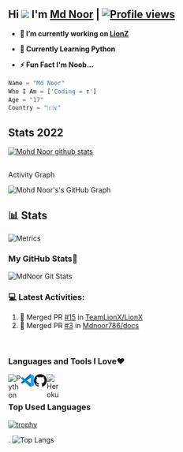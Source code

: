 ## Hi <img src="https://raw.githubusercontent.com/MartinHeinz/MartinHeinz/master/wave.gif" width="25px"> I'm [Md Noor](https://t.me/Simpleboy786) | [![Profile views](https://komarev.com/ghpvc/?username=MdNoor786&label=Profile%20views)](https://github.com/MdNoor786)


- **💫 I’m currently working on [LionZ](https://github.com/TeamLionX/LionZ)**

- **🌱 Currently Learning Python**

- **⚡ Fun Fact I'm Noob...**


```python
Name = "Md Noor"
Who I Am = ['Coding = ❣️']
Age = "17"
Country = "🇮🇳"
```

## Stats 2022

[![Mohd Noor github stats](https://github-readme-stats.vercel.app/api?username=MdnOor786&show_icons=true&theme=flag-india&count_private=true)](https://github.com/MdNoor786)

##

Activity Graph


![Mohd Noor's's GitHub Graph](https://activity-graph.herokuapp.com/graph?username=MdNoor786&custom_title=My%20Graph&bg_color=241737&line=f21f89&color=f52f91&point=fdf5ea&hide_border=true&area=true&area_color=fdf5oa)



## 📊 Stats

![Metrics](https://metrics.lecoq.io/Mdnoor786?template=classic&people=1&languages=1&stars=1&topics=1&habits=1&followup=1&achievements=1&projects=1&introduction=1&starlists=1&languages.limit=8&languages.threshold=0%25&languages.colors=github&languages.sections=most-used&languages.indepth=false&languages.analysis.timeout=15&languages.categories=markup%2C%20programming&languages.recent.categories=markup%2C%20programming&languages.recent.load=300&languages.recent.days=14&topics.mode=starred&topics.sort=stars&topics.limit=15&stars.limit=4&habits.from=200&habits.days=14&habits.facts=true&habits.charts=false&habits.trim=false&followup.sections=repositories&followup.indepth=false&people.limit=24&people.identicons=false&people.size=15&people.types=followers%2C%20following&people.shuffle=false&projects.limit=4&projects.descriptions=false&achievements.threshold=C&achievements.secrets=true&achievements.display=compact&achievements.limit=1000&introduction.title=true&starlists.limit=2&starlists.limit.repositories=2&starlists.languages=false&starlists.limit.languages=8&starlists.shuffle.repositories=true&config.timezone=Asia%2FCalcutta)

<h3 align="left"><b>My GitHub Stats💛</b></h4>

![MdNoor Git Stats](https://github-readme-stats.vercel.app/api?username=MdNoor786&include_all_commits=true&count_private=true&theme=buefy)


### 💻 Latest Activities:
<!--START_SECTION:activity-->
1. 🎉 Merged PR [#15](https://github.com/TeamLionX/LionX/pull/15) in [TeamLionX/LionX](https://github.com/TeamLionX/LionX)
2. 🎉 Merged PR [#3](https://github.com/Mdnoor786/docs/pull/3) in [Mdnoor786/docs](https://github.com/Mdnoor786/docs)
<!--END_SECTION:activity-->

</br>

### Languages and Tools I Love❤️
[<img align="left" alt="Python" width="26px" src="https://upload.wikimedia.org/wikipedia/commons/thumb/c/c3/Python-logo-notext.svg/600px-Python-logo-notext.svg.png" />](https://python.org/)
[<img align="left" alt="Visual Studio Code" width="26px" src="https://raw.githubusercontent.com/github/explore/80688e429a7d4ef2fca1e82350fe8e3517d3494d/topics/visual-studio-code/visual-studio-code.png" />](https://code.visualstudio.com/)
[<img align="left" alt="GitHub" width="26px" src="https://raw.githubusercontent.com/github/explore/78df643247d429f6cc873026c0622819ad797942/topics/github/github.png" />](https://git-scm.com/)
[<img align="left" alt="Heroku" width="26px" src="https://www.nicepng.com/png/full/223-2233246_heroku-logo-salesforce-heroku.png" />](https://heroku.com/)

<br />
<br />

<h3 align="left"><b> Top Used Languages </b></h3>


[![trophy](https://github-profile-trophy.vercel.app/?username=MdNoor786)](https://github.com/ryo-ma/github-profile-trophy)

.
![Top Langs](https://github-readme-stats.vercel.app/api/top-langs/?username=MdNoor786&layout=compact&theme=swift)
